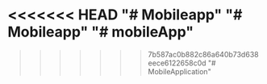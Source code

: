 <<<<<<< HEAD
"# Mobileapp" 
"# Mobileapp" 
"# mobileApp" 
=======
>>>>>>> 7b587ac0b882c86a640b73d638eece6122658c0d
"# MobileApplication" 
